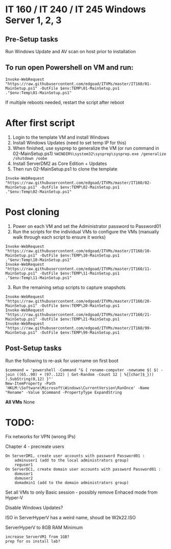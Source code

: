 # IT 160 / IT 240 / IT 245 Windows Server 1, 2, 3

## Pre-Setup tasks
Run Windows Update and AV scan on host prior to installation

## To run open Powershell on VM and run:
```
Invoke-WebRequest "https://raw.githubusercontent.com/edgoad/ITVMs/master/IT160/01-MainSetup.ps1" -OutFile $env:TEMP\01-MainSetup.ps1
."$env:Temp\01-MainSetup.ps1"
```

If multiple reboots needed, restart the script after reboot

# After first script
1. Login to the template VM and install Windows
2. Install Windows Updates (need to set temp IP for this)
3. When finished, use sysprep to generalize the VM (or run command in 02-MainSetup.ps1)
`%WINDIR%\system32\sysprep\sysprep.exe /generalize /shutdown /oobe`
4. Install ServerDM2 as Core Edition + Updates
5. Then run 02-MainSetup.ps1 to clone the template
```
Invoke-WebRequest "https://raw.githubusercontent.com/edgoad/ITVMs/master/IT160/02-MainSetup.ps1" -OutFile $env:TEMP\02-MainSetup.ps1
."$env:Temp\02-MainSetup.ps1"
```

# Post cloning
1. Power on each VM and set the Administrator password to Password01
2. Run the scripts for the individual VMs to configure the VMs (manually walk through each script to ensure it works)
```
Invoke-WebRequest "https://raw.githubusercontent.com/edgoad/ITVMs/master/IT160/10-MainSetup.ps1" -OutFile $env:TEMP\10-MainSetup.ps1
."$env:Temp\10-MainSetup.ps1"
Invoke-WebRequest "https://raw.githubusercontent.com/edgoad/ITVMs/master/IT160/11-MainSetup.ps1" -OutFile $env:TEMP\11-MainSetup.ps1
."$env:Temp\11-MainSetup.ps1"
```
3. Run the remaining setup scripts to capture snapshots
```
Invoke-WebRequest "https://raw.githubusercontent.com/edgoad/ITVMs/master/IT160/20-MainSetup.ps1" -OutFile $env:TEMP\20-MainSetup.ps1
Invoke-WebRequest "https://raw.githubusercontent.com/edgoad/ITVMs/master/IT160/21-MainSetup.ps1" -OutFile $env:TEMP\21-MainSetup.ps1
Invoke-WebRequest "https://raw.githubusercontent.com/edgoad/ITVMs/master/IT160/99-MainSetup.ps1" -OutFile $env:TEMP\99-MainSetup.ps1
```

## Post-Setup tasks
Run the following to re-ask for username on first boot
```
$command = 'powershell -Command "& { rename-computer -newname $( $( -join ((65..90) + (97..122) | Get-Random -Count 12 | %{[char]$_})) ).SubString(0,12) }"'
New-ItemProperty -Path 'HKLM:\Software\Microsoft\Windows\CurrentVersion\RunOnce' -Name "Rename" -Value $Command -PropertyType ExpandString
```
**All VMs**
None


# TODO:
Fix networks for VPN (wrong IPs)

Chapter 4 - precreate users

    On ServerDM1, create user accounts with password Password01 :
        adminuser1 (add to the local administrators group)
        reguser1
    On ServerDC1, create domain user accounts with password Password01 :
        domuser1
        domuser2
        domadmin1 (add to the domain administrators group)

Set all VMs to only Basic session - possibly remove Enhaced mode from Hyper-V

Disable Windows Updates?

ISO in ServerHyperV has a weird name, shoudl be W2k22.ISO

ServerHyperV to 8GB RAM Minimum

    increase ServerVM1 from 1GB?
    prep for os install lab?
